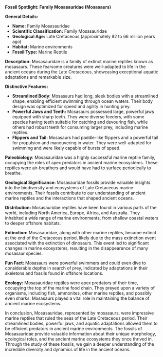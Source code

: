 **Fossil Spotlight: Family Mosasauridae (Mosasaurs)**

**General Details:**
- **Name:** Family Mosasauridae
- **Scientific Classification:** Family Mosasauridae
- **Geological Age:** Late Cretaceous (approximately 82 to 66 million years ago)
- **Habitat:** Marine environments
- **Fossil Type:** Marine Reptile

**Description:**
Mosasauridae is a family of extinct marine reptiles known as mosasaurs. These fearsome creatures were well-adapted to life in the ancient oceans during the Late Cretaceous, showcasing exceptional aquatic adaptations and remarkable size.

**Distinctive Features:**
- **Streamlined Body:** Mosasaurs had long, sleek bodies with a streamlined shape, enabling efficient swimming through ocean waters. Their body design was optimized for speed and agility in hunting prey.
- **Powerful Jaws and Teeth:** Mosasaurs possessed large, powerful jaws equipped with sharp teeth. They were diverse feeders, with some species having teeth suitable for catching and devouring fish, while others had robust teeth for consuming larger prey, including marine reptiles.
- **Flippers and Tail:** Mosasaurs had paddle-like flippers and a powerful tail for propulsion and maneuvering in water. They were well-adapted for swimming and were likely capable of bursts of speed.

**Paleobiology:**
Mosasauridae was a highly successful marine reptile family, occupying the roles of apex predators in ancient marine ecosystems. These reptiles were air-breathers and would have had to surface periodically to breathe.

**Geological Significance:**
Mosasauridae fossils provide valuable insights into the biodiversity and ecosystems of Late Cretaceous marine environments. Their fossils contribute to our understanding of ancient marine reptiles and the interactions that shaped ancient oceans.

**Distribution:**
Mosasauridae reptiles have been found in various parts of the world, including North America, Europe, Africa, and Australia. They inhabited a wide range of marine environments, from shallow coastal waters to deeper offshore habitats.

**Extinction:**
Mosasauridae, along with other marine reptiles, became extinct at the end of the Cretaceous period, likely due to the mass extinction event associated with the extinction of dinosaurs. This event led to significant changes in marine ecosystems, resulting in the disappearance of many mosasaur species.

**Fun Fact:**
Mosasaurs were powerful swimmers and could even dive to considerable depths in search of prey, indicated by adaptations in their skeletons and fossils found in offshore locations.

**Ecology:**
Mosasauridae reptiles were apex predators of their time, occupying the top of the marine food chain. They preyed upon a variety of organisms, including fish, ammonites, other marine reptiles, and possibly even sharks. Mosasaurs played a vital role in maintaining the balance of ancient marine ecosystems.

In conclusion, Mosasauridae, represented by mosasaurs, were impressive marine reptiles that ruled the seas of the Late Cretaceous period. Their streamlined bodies, powerful jaws, and aquatic adaptations allowed them to be efficient predators in ancient marine environments. The fossils of Mosasauridae provide valuable information about their unique morphology, ecological roles, and the ancient marine ecosystems they once thrived in. Through the study of these fossils, we gain a deeper understanding of the incredible diversity and dynamics of life in the ancient oceans.